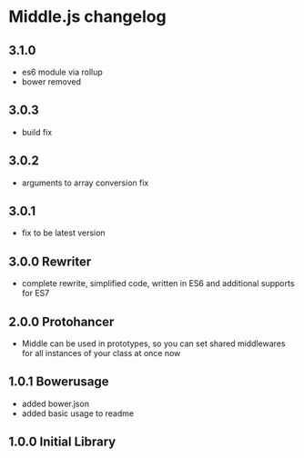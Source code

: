 # Middle.js changelog

## 3.1.0
- es6 module via rollup
- bower removed

## 3.0.3
- build fix

## 3.0.2
- arguments to array conversion fix

## 3.0.1
- fix to be latest version

## 3.0.0 Rewriter
- complete rewrite, simplified code, written in ES6 and additional supports for ES7

## 2.0.0 Protohancer
- Middle can be used in prototypes, so you can set shared middlewares for all instances of your class at once now

## 1.0.1 Bowerusage
- added bower.json
- added basic usage to readme

## 1.0.0 Initial Library